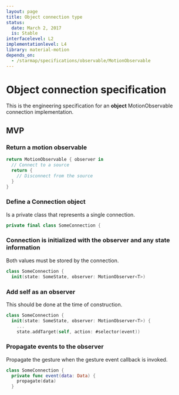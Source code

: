 ```yaml
---
layout: page
title: Object connection type
status:
  date: March 2, 2017
  is: Stable
interfacelevel: L2
implementationlevel: L4
library: material-motion
depends_on:
  - /starmap/specifications/observable/MotionObservable
---
```


# Object connection specification

This is the engineering specification for an **object** MotionObservable connection implementation.

## MVP

### Return a motion observable

```swift
return MotionObservable { observer in
  // Connect to a source
  return {
    // Disconnect from the source
  }
}
```

### Define a Connection object

Is a private class that represents a single connection.

```swift
private final class SomeConnection {
```

### Connection is initialized with the observer and any state information

Both values must be stored by the connection.

```swift
class SomeConnection {
  init(state: SomeState, observer: MotionObserver<T>)
```

### Add self as an observer

This should be done at the time of construction.

```swift
class SomeConnection {
  init(state: SomeState, observer: MotionObserver<T>) {
    ...
    state.addTarget(self, action: #selector(event))
```

### Propagate events to the observer

Propagate the gesture when the gesture event callback is invoked.

```swift
class SomeConnection {
  private func event(data: Data) {
    propagate(data)
  }
```
